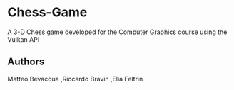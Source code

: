 # Chess-Game
A 3-D Chess game developed for the Computer Graphics course using the Vulkan API
## Authors
Matteo Bevacqua ,Riccardo Bravin ,Elia Feltrin
